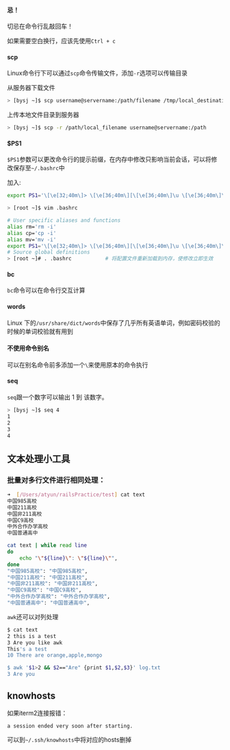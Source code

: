 #### 忌！

切忌在命令行乱敲回车！

如果需要空白换行，应该先使用`Ctrl + c`



#### scp

Linux命令行下可以通过`scp`命令传输文件，添加`-r`选项可以传输目录

从服务器下载文件

```bash
> [bysj ~]$ scp username@servername:/path/filename /tmp/local_destination
```

上传本地文件目录到服务器

```bash
> [bysj ~]$ scp -r /path/local_filename username@servername:/path 
```



#### $PS1

`$PS1`参数可以更改命令行的提示前缀，在内存中修改只影响当前会话，可以将修改保存至`~/.bashrc`中

加入:

```bash
export PS1='\[\e[32;40m\]> \[\e[36;40m\][\[\e[36;40m\]\u \[\e[36;40m\]\w]\$ \[\e[37;40m\]'
```

```bash
> [root ~]$ vim .bashrc

# User specific aliases and functions
alias rm='rm -i'
alias cp='cp -i'
alias mv='mv -i'
export PS1='\[\e[32;40m\]> \[\e[36;40m\][\[\e[36;40m\]\u \[\e[36;40m\]\w]\$ \[\e[37;40m\]'
# Source global definitions
> [root ~]# . .bashrc 			# 将配置文件重新加载到内存，使修改立即生效
```



#### bc

 `bc`命令可以在命令行交互计算



#### words

Linux 下的`/usr/share/dict/words`中保存了几乎所有英语单词，例如密码校验的时候的单词校验就有用到



#### 不使用命令别名

可以在别名命令前多添加一个`\`来使用原本的命令执行



#### seq

`seq`跟一个数字可以输出 1 到 该数字。

```bash
> [bysj ~]$ seq 4
1
2
3
4
```



## 文本处理小工具

### 批量对多行文件进行相同处理：

```bash
➜  [/Users/atyun/railsPractice/test] cat text
中国985高校
中国211高校
中国非211高校
中国C9高校
中外合作办学高校
中国普通高中

cat text | while read line
do
	echo "\"${line}\": \"${line}\"",
done
"中国985高校": "中国985高校",
"中国211高校": "中国211高校",
"中国非211高校": "中国非211高校",
"中国C9高校": "中国C9高校",
"中外合作办学高校": "中外合作办学高校",
"中国普通高中": "中国普通高中",
```

`awk`还可以对列处理

```bash
$ cat text
2 this is a test
3 Are you like awk
This's a test
10 There are orange,apple,mongo

$ awk '$1>2 && $2=="Are" {print $1,$2,$3}' log.txt
3 Are you
```



## knowhosts

如果iterm2连接报错：

```
a session ended very soon after starting. 
```

可以到`~/.ssh/knowhosts`中将对应的hosts删掉